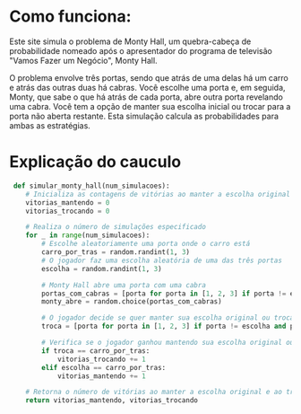 # Como funciona:
Este site simula o problema de Monty Hall, um quebra-cabeça de probabilidade nomeado após o apresentador do programa de televisão "Vamos Fazer um Negócio", Monty Hall.

O problema envolve três portas, sendo que atrás de uma delas há um carro e atrás das outras duas há cabras. Você escolhe uma porta e, em seguida, Monty, que sabe o que há atrás de cada porta, abre outra porta revelando uma cabra. Você tem a opção de manter sua escolha inicial ou trocar para a porta não aberta restante. Esta simulação calcula as probabilidades para ambas as estratégias.


# Explicação do cauculo
```python
 def simular_monty_hall(num_simulacoes):
    # Inicializa as contagens de vitórias ao manter a escolha original e ao trocar
    vitorias_mantendo = 0
    vitorias_trocando = 0

    # Realiza o número de simulações especificado
    for _ in range(num_simulacoes):
        # Escolhe aleatoriamente uma porta onde o carro está
        carro_por_tras = random.randint(1, 3)
        # O jogador faz uma escolha aleatória de uma das três portas
        escolha = random.randint(1, 3)

        # Monty Hall abre uma porta com uma cabra
        portas_com_cabras = [porta for porta in [1, 2, 3] if porta != escolha and porta != carro_por_tras]
        monty_abre = random.choice(portas_com_cabras)

        # O jogador decide se quer manter sua escolha original ou trocar
        troca = [porta for porta in [1, 2, 3] if porta != escolha and porta != monty_abre][0]

        # Verifica se o jogador ganhou mantendo sua escolha original ou trocando
        if troca == carro_por_tras:
            vitorias_trocando += 1
        elif escolha == carro_por_tras:
            vitorias_mantendo += 1

    # Retorna o número de vitórias ao manter a escolha original e ao trocar
    return vitorias_mantendo, vitorias_trocando
```

